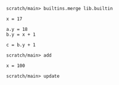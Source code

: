 ```ucm
scratch/main> builtins.merge lib.builtin
```

```unison
x = 17

a.y = 18
b.y = x + 1

c = b.y + 1
```

```ucm
scratch/main> add
```

```unison
x = 100
```

```ucm
scratch/main> update
```
